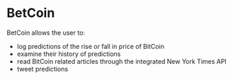 # BetCoin

BetCoin allows the user to:
  - log predictions of the rise or fall in price of BitCoin
  - examine their history of predictions
  - read BitCoin related articles through the integrated New York Times API
  - tweet predictions
